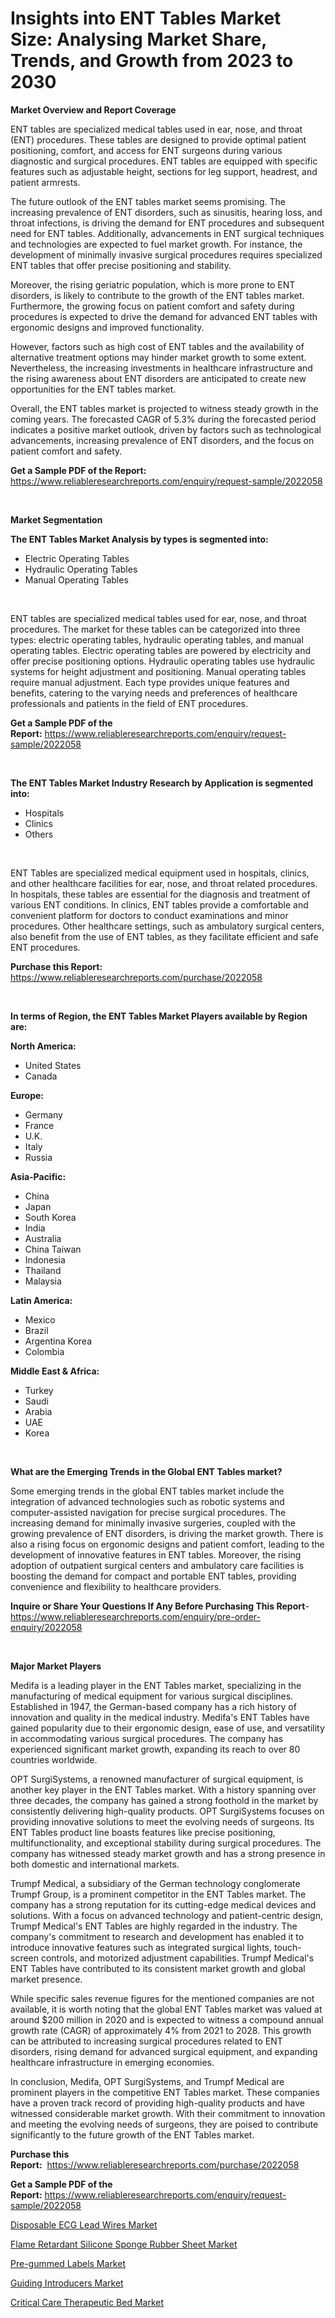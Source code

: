 <p><h1>Insights into ENT Tables Market Size: Analysing Market Share, Trends, and Growth from 2023 to 2030</h1></p><p><strong>Market Overview and Report Coverage</strong></p>
<p><p>ENT tables are specialized medical tables used in ear, nose, and throat (ENT) procedures. These tables are designed to provide optimal patient positioning, comfort, and access for ENT surgeons during various diagnostic and surgical procedures. ENT tables are equipped with specific features such as adjustable height, sections for leg support, headrest, and patient armrests.</p><p>The future outlook of the ENT tables market seems promising. The increasing prevalence of ENT disorders, such as sinusitis, hearing loss, and throat infections, is driving the demand for ENT procedures and subsequent need for ENT tables. Additionally, advancements in ENT surgical techniques and technologies are expected to fuel market growth. For instance, the development of minimally invasive surgical procedures requires specialized ENT tables that offer precise positioning and stability.</p><p>Moreover, the rising geriatric population, which is more prone to ENT disorders, is likely to contribute to the growth of the ENT tables market. Furthermore, the growing focus on patient comfort and safety during procedures is expected to drive the demand for advanced ENT tables with ergonomic designs and improved functionality.</p><p>However, factors such as high cost of ENT tables and the availability of alternative treatment options may hinder market growth to some extent. Nevertheless, the increasing investments in healthcare infrastructure and the rising awareness about ENT disorders are anticipated to create new opportunities for the ENT tables market.</p><p>Overall, the ENT tables market is projected to witness steady growth in the coming years. The forecasted CAGR of 5.3% during the forecasted period indicates a positive market outlook, driven by factors such as technological advancements, increasing prevalence of ENT disorders, and the focus on patient comfort and safety.</p></p>
<p><strong>Get a Sample PDF of the Report:</strong> <a href="https://www.reliableresearchreports.com/enquiry/request-sample/2022058">https://www.reliableresearchreports.com/enquiry/request-sample/2022058</a></p>
<p>&nbsp;</p>
<p><strong>Market Segmentation</strong></p>
<p><strong>The ENT Tables Market Analysis by types is segmented into:</strong></p>
<p><ul><li>Electric Operating Tables</li><li>Hydraulic Operating Tables</li><li>Manual Operating Tables</li></ul></p>
<p>&nbsp;</p>
<p><p>ENT tables are specialized medical tables used for ear, nose, and throat procedures. The market for these tables can be categorized into three types: electric operating tables, hydraulic operating tables, and manual operating tables. Electric operating tables are powered by electricity and offer precise positioning options. Hydraulic operating tables use hydraulic systems for height adjustment and positioning. Manual operating tables require manual adjustment. Each type provides unique features and benefits, catering to the varying needs and preferences of healthcare professionals and patients in the field of ENT procedures.</p></p>
<p><strong>Get a Sample PDF of the Report:</strong>&nbsp;<a href="https://www.reliableresearchreports.com/enquiry/request-sample/2022058">https://www.reliableresearchreports.com/enquiry/request-sample/2022058</a></p>
<p>&nbsp;</p>
<p><strong>The ENT Tables Market Industry Research by Application is segmented into:</strong></p>
<p><ul><li>Hospitals</li><li>Clinics</li><li>Others</li></ul></p>
<p>&nbsp;</p>
<p><p>ENT Tables are specialized medical equipment used in hospitals, clinics, and other healthcare facilities for ear, nose, and throat related procedures. In hospitals, these tables are essential for the diagnosis and treatment of various ENT conditions. In clinics, ENT tables provide a comfortable and convenient platform for doctors to conduct examinations and minor procedures. Other healthcare settings, such as ambulatory surgical centers, also benefit from the use of ENT tables, as they facilitate efficient and safe ENT procedures.</p></p>
<p><strong>Purchase this Report:</strong>&nbsp; <a href="https://www.reliableresearchreports.com/purchase/2022058">https://www.reliableresearchreports.com/purchase/2022058</a></p>
<p>&nbsp;</p>
<p><strong>In terms of Region, the ENT Tables Market Players available by Region are:</strong></p>
<p>
    <p> <strong> North America: </strong>
        <ul>
            <li>United States</li>
            <li>Canada</li>
        </ul>
        </p> 
    <p> <strong> Europe: </strong>
        <ul>
            <li>Germany</li>
            <li>France</li>
            <li>U.K.</li>
            <li>Italy</li>
            <li>Russia</li>
        </ul>
        </p> 
    <p> <strong> Asia-Pacific: </strong>
        <ul>
            <li>China</li>
            <li>Japan</li>
            <li>South Korea</li>
            <li>India</li>
            <li>Australia</li>
            <li>China Taiwan</li>
            <li>Indonesia</li>
            <li>Thailand</li>
            <li>Malaysia</li>
        </ul>
        </p> 
    <p> <strong> Latin America: </strong>
        <ul>
            <li>Mexico</li>
            <li>Brazil</li>
            <li>Argentina Korea</li>
            <li>Colombia</li>
        </ul>
        </p> 
    <p> <strong> Middle East & Africa: </strong>
        <ul>
            <li>Turkey</li>
            <li>Saudi</li>
            <li>Arabia</li>
            <li>UAE</li>
            <li>Korea</li>
        </ul>
    </p>
    </p>
<p>&nbsp;</p>
<p><strong>What are the Emerging Trends in the Global ENT Tables market?</strong></p>
<p><p>Some emerging trends in the global ENT tables market include the integration of advanced technologies such as robotic systems and computer-assisted navigation for precise surgical procedures. The increasing demand for minimally invasive surgeries, coupled with the growing prevalence of ENT disorders, is driving the market growth. There is also a rising focus on ergonomic designs and patient comfort, leading to the development of innovative features in ENT tables. Moreover, the rising adoption of outpatient surgical centers and ambulatory care facilities is boosting the demand for compact and portable ENT tables, providing convenience and flexibility to healthcare providers.</p></p>
<p><strong>Inquire or Share Your Questions If Any Before Purchasing This Report</strong>- <a href="https://www.reliableresearchreports.com/enquiry/pre-order-enquiry/2022058">https://www.reliableresearchreports.com/enquiry/pre-order-enquiry/2022058</a></p>
<p>&nbsp;</p>
<p><strong>Major Market Players</strong></p>
<p><p>Medifa is a leading player in the ENT Tables market, specializing in the manufacturing of medical equipment for various surgical disciplines. Established in 1947, the German-based company has a rich history of innovation and quality in the medical industry. Medifa's ENT Tables have gained popularity due to their ergonomic design, ease of use, and versatility in accommodating various surgical procedures. The company has experienced significant market growth, expanding its reach to over 80 countries worldwide.</p><p>OPT SurgiSystems, a renowned manufacturer of surgical equipment, is another key player in the ENT Tables market. With a history spanning over three decades, the company has gained a strong foothold in the market by consistently delivering high-quality products. OPT SurgiSystems focuses on providing innovative solutions to meet the evolving needs of surgeons. Its ENT Tables product line boasts features like precise positioning, multifunctionality, and exceptional stability during surgical procedures. The company has witnessed steady market growth and has a strong presence in both domestic and international markets.</p><p>Trumpf Medical, a subsidiary of the German technology conglomerate Trumpf Group, is a prominent competitor in the ENT Tables market. The company has a strong reputation for its cutting-edge medical devices and solutions. With a focus on advanced technology and patient-centric design, Trumpf Medical's ENT Tables are highly regarded in the industry. The company's commitment to research and development has enabled it to introduce innovative features such as integrated surgical lights, touch-screen controls, and motorized adjustment capabilities. Trumpf Medical's ENT Tables have contributed to its consistent market growth and global market presence.</p><p>While specific sales revenue figures for the mentioned companies are not available, it is worth noting that the global ENT Tables market was valued at around $200 million in 2020 and is expected to witness a compound annual growth rate (CAGR) of approximately 4% from 2021 to 2028. This growth can be attributed to increasing surgical procedures related to ENT disorders, rising demand for advanced surgical equipment, and expanding healthcare infrastructure in emerging economies.</p><p>In conclusion, Medifa, OPT SurgiSystems, and Trumpf Medical are prominent players in the competitive ENT Tables market. These companies have a proven track record of providing high-quality products and have witnessed considerable market growth. With their commitment to innovation and meeting the evolving needs of surgeons, they are poised to contribute significantly to the future growth of the ENT Tables market.</p></p>
<p><strong>Purchase this Report:</strong>&nbsp;&nbsp;<a href="https://www.reliableresearchreports.com/purchase/2022058">https://www.reliableresearchreports.com/purchase/2022058</a></p>
<p></p>
<p><strong>Get a Sample PDF of the Report:</strong>&nbsp;<a href="https://www.reliableresearchreports.com/enquiry/request-sample/2022058">https://www.reliableresearchreports.com/enquiry/request-sample/2022058</a></p>
<p><p><a href="https://github.com/Chiragrp24/Market-Research-Report-List-1/blob/main/disposable-ecg-lead-wires-market.md">Disposable ECG Lead Wires Market</a></p><p><a href="https://medium.com/@sanju991215/flame-retardant-silicone-sponge-rubber-sheet-market-size-reveals-the-best-marketing-channels-in-81dd9659ae82">Flame Retardant Silicone Sponge Rubber Sheet Market</a></p><p><a href="https://medium.com/@juansmith1961/pre-gummed-labels-market-exploring-market-share-market-trends-and-future-growth-bfb90d527474">Pre-gummed Labels Market</a></p><p><a href="https://github.com/YashRP12/Market-Research-Report-List-1/blob/main/guiding-introducers-market.md">Guiding Introducers Market</a></p><p><a href="https://medium.com/@brandonramos59/critical-care-therapeutic-bed-market-insight-market-trends-growth-forecasted-from-2023-to-2030-0dcc55aca810">Critical Care Therapeutic Bed Market</a></p></p>